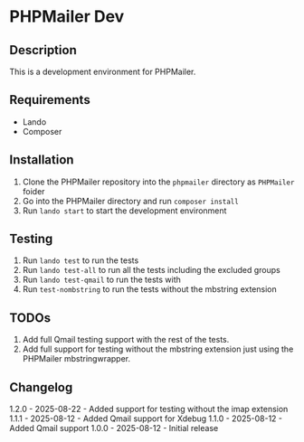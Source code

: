 # PHPMailer Dev

## Description

This is a development environment for PHPMailer.

## Requirements

- Lando
- Composer

## Installation

1. Clone the PHPMailer repository into the `phpmailer` directory as `PHPMailer` foider
2. Go into the PHPMailer directory and run `composer install`
3. Run `lando start` to start the development environment

## Testing

1. Run `lando test` to run the tests
2. Run `lando test-all` to run all the tests including the excluded groups
3. Run `lando test-qmail` to run the tests with
4. Run `test-nombstring` to run the tests without the mbstring extension

## TODOs

1. Add full Qmail testing support with the rest of the tests.
2. Add full support for testing without the mbstring extension just using the PHPMailer mbstringwrapper.

## Changelog

1.2.0 - 2025-08-22 - Added support for testing without the imap extension
1.1.1 - 2025-08-12 - Added Qmail support for Xdebug
1.1.0 - 2025-08-12 - Added Qmail support
1.0.0 - 2025-08-12 - Initial release